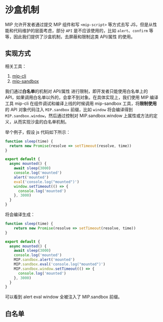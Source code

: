 # 沙盒机制

MIP 允许开发者通过提交 MIP 组件和写 `<mip-script>` 等方式去写 JS，但是从性能和代码维护的层面考虑，部分 `API` 是不应该使用的，比如 `alert`、`confirm` 等等，因此我们提供了沙盒机制，去屏蔽和限制这类 API/属性 的使用。

## 实现方式

相关工具：

1. [mip-cli](https://github.com/mipengine/mip2/tree/master/packages/mip-cli)
2. [mip-sandbox](https://github.com/mipengine/mip2/tree/master/packages/mip-sandbox)

我们通过**白名单**的机制对 API/属性 进行限制，即开发者只能使用白名单上的 API，如果调用白名单以外的，会拿不到对象。在具体实现上，我们使用 MIP 编译工具 mip-cli 在组件调试和编译上线的时候调用 mip-sandbox 工具，将**限制使用**的 API 对象代码注入 `MIP.sandbox` 前缀，比如 `window` 将会编译得到 `MIP.sandbox.window`，然后通过控制对 MIP.sandbox.window 上属性或方法的定义，从而实现沙盒的白名单机制。

举个例子，假设 js 代码如下所示：

```javascript
function sleep(time) {
  return new Promise(resolve => setTimeout(resolve, time))
}

export default {
  async mounted() {
    await sleep(3000)
    console.log('mounted')
    alert('mounted')
    eval('console.log("mounted")')
    window.setTimeout(() => {
      console.log('mounted')
    }, 3000)
  }
}
```

将会编译生成：

```javascript
function sleep(time) {
	return new Promise(resolve => setTimeout(resolve, time))
}

export default {
  async mounted() {
    await sleep(3000)
    console.log('mounted')
    MIP.sandbox.alert('mounted')
    MIP.sandbox.eval('console.log("mounted")')
    MIP.sandbox.window.setTimeout(() => {
      console.log('mounted')
    }, 3000)
  }
}
```

可以看到 alert eval window 全被注入了 MIP.sandbox 前缀。

## 白名单